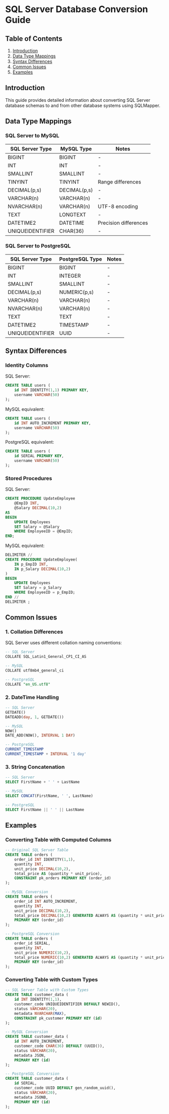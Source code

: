 # SQL Server Database Conversion Guide

## Table of Contents
1. [Introduction](#introduction)
2. [Data Type Mappings](#data-type-mappings)
3. [Syntax Differences](#syntax-differences)
4. [Common Issues](#common-issues)
5. [Examples](#examples)

## Introduction
This guide provides detailed information about converting SQL Server database schemas to and from other database systems using SQLMapper.

## Data Type Mappings

### SQL Server to MySQL
| SQL Server Type | MySQL Type | Notes |
|----------------|------------|-------|
| BIGINT | BIGINT | - |
| INT | INT | - |
| SMALLINT | SMALLINT | - |
| TINYINT | TINYINT | Range differences |
| DECIMAL(p,s) | DECIMAL(p,s) | - |
| VARCHAR(n) | VARCHAR(n) | - |
| NVARCHAR(n) | VARCHAR(n) | UTF-8 encoding |
| TEXT | LONGTEXT | - |
| DATETIME2 | DATETIME | Precision differences |
| UNIQUEIDENTIFIER | CHAR(36) | - |

### SQL Server to PostgreSQL
| SQL Server Type | PostgreSQL Type | Notes |
|----------------|-----------------|-------|
| BIGINT | BIGINT | - |
| INT | INTEGER | - |
| SMALLINT | SMALLINT | - |
| DECIMAL(p,s) | NUMERIC(p,s) | - |
| VARCHAR(n) | VARCHAR(n) | - |
| NVARCHAR(n) | VARCHAR(n) | - |
| TEXT | TEXT | - |
| DATETIME2 | TIMESTAMP | - |
| UNIQUEIDENTIFIER | UUID | - |

## Syntax Differences

### Identity Columns
SQL Server:
```sql
CREATE TABLE users (
    id INT IDENTITY(1,1) PRIMARY KEY,
    username VARCHAR(50)
);
```

MySQL equivalent:
```sql
CREATE TABLE users (
    id INT AUTO_INCREMENT PRIMARY KEY,
    username VARCHAR(50)
);
```

PostgreSQL equivalent:
```sql
CREATE TABLE users (
    id SERIAL PRIMARY KEY,
    username VARCHAR(50)
);
```

### Stored Procedures
SQL Server:
```sql
CREATE PROCEDURE UpdateEmployee
    @EmpID INT,
    @Salary DECIMAL(10,2)
AS
BEGIN
    UPDATE Employees 
    SET Salary = @Salary 
    WHERE EmployeeID = @EmpID;
END;
```

MySQL equivalent:
```sql
DELIMITER //
CREATE PROCEDURE UpdateEmployee(
    IN p_EmpID INT,
    IN p_Salary DECIMAL(10,2)
)
BEGIN
    UPDATE Employees 
    SET Salary = p_Salary 
    WHERE EmployeeID = p_EmpID;
END //
DELIMITER ;
```

## Common Issues

### 1. Collation Differences
SQL Server uses different collation naming conventions:
```sql
-- SQL Server
COLLATE SQL_Latin1_General_CP1_CI_AS

-- MySQL
COLLATE utf8mb4_general_ci

-- PostgreSQL
COLLATE "en_US.utf8"
```

### 2. DateTime Handling
```sql
-- SQL Server
GETDATE()
DATEADD(day, 1, GETDATE())

-- MySQL
NOW()
DATE_ADD(NOW(), INTERVAL 1 DAY)

-- PostgreSQL
CURRENT_TIMESTAMP
CURRENT_TIMESTAMP + INTERVAL '1 day'
```

### 3. String Concatenation
```sql
-- SQL Server
SELECT FirstName + ' ' + LastName

-- MySQL
SELECT CONCAT(FirstName, ' ', LastName)

-- PostgreSQL
SELECT FirstName || ' ' || LastName
```

## Examples

### Converting Table with Computed Columns
```sql
-- Original SQL Server Table
CREATE TABLE orders (
    order_id INT IDENTITY(1,1),
    quantity INT,
    unit_price DECIMAL(10,2),
    total_price AS (quantity * unit_price),
    CONSTRAINT pk_orders PRIMARY KEY (order_id)
);

-- MySQL Conversion
CREATE TABLE orders (
    order_id INT AUTO_INCREMENT,
    quantity INT,
    unit_price DECIMAL(10,2),
    total_price DECIMAL(10,2) GENERATED ALWAYS AS (quantity * unit_price) STORED,
    PRIMARY KEY (order_id)
);

-- PostgreSQL Conversion
CREATE TABLE orders (
    order_id SERIAL,
    quantity INT,
    unit_price NUMERIC(10,2),
    total_price NUMERIC(10,2) GENERATED ALWAYS AS (quantity * unit_price) STORED,
    PRIMARY KEY (order_id)
);
```

### Converting Table with Custom Types
```sql
-- SQL Server Table with Custom Types
CREATE TABLE customer_data (
    id INT IDENTITY(1,1),
    customer_code UNIQUEIDENTIFIER DEFAULT NEWID(),
    status VARCHAR(20),
    metadata NVARCHAR(MAX),
    CONSTRAINT pk_customer PRIMARY KEY (id)
);

-- MySQL Conversion
CREATE TABLE customer_data (
    id INT AUTO_INCREMENT,
    customer_code CHAR(36) DEFAULT (UUID()),
    status VARCHAR(20),
    metadata JSON,
    PRIMARY KEY (id)
);

-- PostgreSQL Conversion
CREATE TABLE customer_data (
    id SERIAL,
    customer_code UUID DEFAULT gen_random_uuid(),
    status VARCHAR(20),
    metadata JSONB,
    PRIMARY KEY (id)
);
``` 